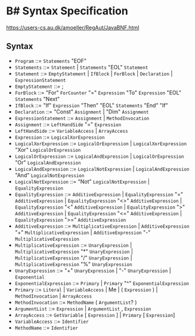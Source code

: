 B# Syntax Specification
===
https://users-cs.au.dk/amoeller/RegAut/JavaBNF.html

## Syntax

- `Program`                   ::= `Statements` "EOF"
- `Statements`                ::= `Statement` | `Statements` "EOL" `Statement` 
- `Statement`                 ::= `EmptyStatement` | 
                                  `IfBlock` | 
                                  `ForBlock` |
                                  `Declaration` |
                                  `ExpressionStatement`
- `EmptyStatement`            ::= ;
- `ForBlock`                  ::= "For" `ForCounter` "=" `Expression` "To" `Expression` "EOL"
                                    `Statements`
                                  "Next"
- `IfBlock`                   ::= "If" `Expression` "Then" "EOL"
                                    `Statements`
                                  "End" "If"
- `Declaration`               ::= "Const" `Assignment` |
                                  "Dim" `Assignment`
- `ExpressionStatement`       ::= `Assignment` | 
                                  `MethodInvocation`                                  
- `Assignment`                ::= `LeftHandSide` "="  `Expression`
- `LeftHandSide`              ::= `VariableAccess` | `ArrayAccess`
- `Expression`                ::= `LogicalXorExpression`
- `LogicalXorExpression`      ::= `LogicalOrExpression` | 
                                  `LogicalXorExpression` "Xor" `LogicalOrExpression`
- `LogicalOrExpression`       ::= `LogicalAndExpression` | 
                                  `LogicalOrExpression` "Or" `LogicalAndExpression`
- `LogicalAndExpression`      ::= `LogicalNotExpression` | 
                                  `LogicalAndExpression` "And" `LogicalNotExpression`
- `LogicalNotExpression`      ::= "Not" `LogicalNotExpression` | 
                                  `EqualityExpression`
- `EqualityExpression`        ::= `AdditiveExpression` | 
                                  `EqualityExpression` "=" `AdditiveExpression` | 
                                  `EqualityExpression` "<>" `AdditiveExpression` | 
                                  `EqualityExpression` "<" `AdditiveExpression` | 
                                  `EqualityExpression` ">" `AdditiveExpression` | 
                                  `EqualityExpression` "<=" `AdditiveExpression` | 
                                  `EqualityExpression` ">=" `AdditiveExpression`
- `AdditiveExpression`        ::= `MultiplicativeExpression` | 
                                  `AdditiveExpression` "+" `MultiplicativeExpression` | 
                                  `AdditiveExpression` "-" `MultiplicativeExpression`
- `MultiplicativeExpression`  ::= `UnaryExpression` | 
                                  `MultiplicativeExpression` "*" `UnaryExpression` | 
                                  `MultiplicativeExpression` "/" `UnaryExpression` | 
                                  `MultiplicativeExpression` "%" `UnaryExpression`
- `UnaryExpression`           ::= "+" `UnaryExpression` | 
                                  "-" `UnaryExpression` | 
                                  `Exponential`
- `ExponentialExpression`     ::= `Primary` | 
                                  `Primary` "^" `ExponentialExpression`
- `Primary`                   ::= `Literal` | `VariableAccess` | Me | ( `Expression` )  | `MethodInvocation` | `ArrayAccess`
- `MethodInvocation`          ::= `MethodName` ( ``ArgumentList``? )
- `ArgumentList`              ::= `Expression` | 
                                  `ArgumentList` , `Expression`
- `ArrayAccess`               ::= `GetVariable` [ `Expression` ] | 
                                  `Primary` [ `Expression`]
- `VariableAccess`            ::= `Identifier`
- `MethodName`                ::= `Identifier`


